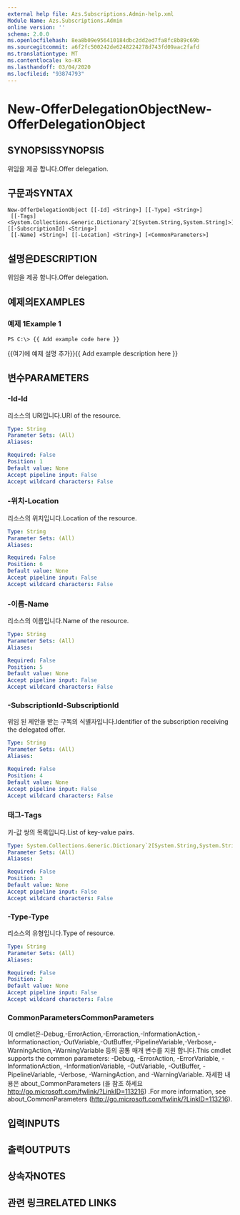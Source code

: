 ```yaml
---
external help file: Azs.Subscriptions.Admin-help.xml
Module Name: Azs.Subscriptions.Admin
online version: ''
schema: 2.0.0
ms.openlocfilehash: 8ea8b09e956410184dbc2dd2ed7fa8fc8b89c69b
ms.sourcegitcommit: a6f2fc500242de6248224278d743fd09aac2fafd
ms.translationtype: MT
ms.contentlocale: ko-KR
ms.lasthandoff: 03/04/2020
ms.locfileid: "93874793"
---
```

# <span data-ttu-id="bec9d-101">New-OfferDelegationObject</span><span class="sxs-lookup"><span data-stu-id="bec9d-101">New-OfferDelegationObject</span></span>

## <span data-ttu-id="bec9d-102">SYNOPSIS</span><span class="sxs-lookup"><span data-stu-id="bec9d-102">SYNOPSIS</span></span>
<span data-ttu-id="bec9d-103">위임을 제공 합니다.</span><span class="sxs-lookup"><span data-stu-id="bec9d-103">Offer delegation.</span></span>

## <span data-ttu-id="bec9d-104">구문과</span><span class="sxs-lookup"><span data-stu-id="bec9d-104">SYNTAX</span></span>

```
New-OfferDelegationObject [[-Id] <String>] [[-Type] <String>]
 [[-Tags] <System.Collections.Generic.Dictionary`2[System.String,System.String]>] [[-SubscriptionId] <String>]
 [[-Name] <String>] [[-Location] <String>] [<CommonParameters>]
```

## <span data-ttu-id="bec9d-105">설명은</span><span class="sxs-lookup"><span data-stu-id="bec9d-105">DESCRIPTION</span></span>
<span data-ttu-id="bec9d-106">위임을 제공 합니다.</span><span class="sxs-lookup"><span data-stu-id="bec9d-106">Offer delegation.</span></span>

## <span data-ttu-id="bec9d-107">예제의</span><span class="sxs-lookup"><span data-stu-id="bec9d-107">EXAMPLES</span></span>

### <span data-ttu-id="bec9d-108">예제 1</span><span class="sxs-lookup"><span data-stu-id="bec9d-108">Example 1</span></span>
```
PS C:\> {{ Add example code here }}
```

<span data-ttu-id="bec9d-109">{{여기에 예제 설명 추가}}</span><span class="sxs-lookup"><span data-stu-id="bec9d-109">{{ Add example description here }}</span></span>

## <span data-ttu-id="bec9d-110">변수</span><span class="sxs-lookup"><span data-stu-id="bec9d-110">PARAMETERS</span></span>

### <span data-ttu-id="bec9d-111">-Id</span><span class="sxs-lookup"><span data-stu-id="bec9d-111">-Id</span></span>
<span data-ttu-id="bec9d-112">리소스의 URI입니다.</span><span class="sxs-lookup"><span data-stu-id="bec9d-112">URI of the resource.</span></span>

```yaml
Type: String
Parameter Sets: (All)
Aliases: 

Required: False
Position: 1
Default value: None
Accept pipeline input: False
Accept wildcard characters: False
```

### <span data-ttu-id="bec9d-113">-위치</span><span class="sxs-lookup"><span data-stu-id="bec9d-113">-Location</span></span>
<span data-ttu-id="bec9d-114">리소스의 위치입니다.</span><span class="sxs-lookup"><span data-stu-id="bec9d-114">Location of the resource.</span></span>

```yaml
Type: String
Parameter Sets: (All)
Aliases: 

Required: False
Position: 6
Default value: None
Accept pipeline input: False
Accept wildcard characters: False
```

### <span data-ttu-id="bec9d-115">-이름</span><span class="sxs-lookup"><span data-stu-id="bec9d-115">-Name</span></span>
<span data-ttu-id="bec9d-116">리소스의 이름입니다.</span><span class="sxs-lookup"><span data-stu-id="bec9d-116">Name of the resource.</span></span>

```yaml
Type: String
Parameter Sets: (All)
Aliases: 

Required: False
Position: 5
Default value: None
Accept pipeline input: False
Accept wildcard characters: False
```

### <span data-ttu-id="bec9d-117">-SubscriptionId</span><span class="sxs-lookup"><span data-stu-id="bec9d-117">-SubscriptionId</span></span>
<span data-ttu-id="bec9d-118">위임 된 제안을 받는 구독의 식별자입니다.</span><span class="sxs-lookup"><span data-stu-id="bec9d-118">Identifier of the subscription receiving the delegated offer.</span></span>

```yaml
Type: String
Parameter Sets: (All)
Aliases: 

Required: False
Position: 4
Default value: None
Accept pipeline input: False
Accept wildcard characters: False
```

### <span data-ttu-id="bec9d-119">태그</span><span class="sxs-lookup"><span data-stu-id="bec9d-119">-Tags</span></span>
<span data-ttu-id="bec9d-120">키-값 쌍의 목록입니다.</span><span class="sxs-lookup"><span data-stu-id="bec9d-120">List of key-value pairs.</span></span>

```yaml
Type: System.Collections.Generic.Dictionary`2[System.String,System.String]
Parameter Sets: (All)
Aliases: 

Required: False
Position: 3
Default value: None
Accept pipeline input: False
Accept wildcard characters: False
```

### <span data-ttu-id="bec9d-121">-Type</span><span class="sxs-lookup"><span data-stu-id="bec9d-121">-Type</span></span>
<span data-ttu-id="bec9d-122">리소스의 유형입니다.</span><span class="sxs-lookup"><span data-stu-id="bec9d-122">Type of resource.</span></span>

```yaml
Type: String
Parameter Sets: (All)
Aliases: 

Required: False
Position: 2
Default value: None
Accept pipeline input: False
Accept wildcard characters: False
```

### <span data-ttu-id="bec9d-123">CommonParameters</span><span class="sxs-lookup"><span data-stu-id="bec9d-123">CommonParameters</span></span>
<span data-ttu-id="bec9d-124">이 cmdlet은-Debug,-ErrorAction,-Erroraction,-InformationAction,-Informationaction,-OutVariable,-OutBuffer,-PipelineVariable,-Verbose,-WarningAction,-WarningVariable 등의 공통 매개 변수를 지원 합니다.</span><span class="sxs-lookup"><span data-stu-id="bec9d-124">This cmdlet supports the common parameters: -Debug, -ErrorAction, -ErrorVariable, -InformationAction, -InformationVariable, -OutVariable, -OutBuffer, -PipelineVariable, -Verbose, -WarningAction, and -WarningVariable.</span></span> <span data-ttu-id="bec9d-125">자세한 내용은 about_CommonParameters (을 참조 하세요 http://go.microsoft.com/fwlink/?LinkID=113216) .</span><span class="sxs-lookup"><span data-stu-id="bec9d-125">For more information, see about_CommonParameters (http://go.microsoft.com/fwlink/?LinkID=113216).</span></span>

## <span data-ttu-id="bec9d-126">입력</span><span class="sxs-lookup"><span data-stu-id="bec9d-126">INPUTS</span></span>

## <span data-ttu-id="bec9d-127">출력</span><span class="sxs-lookup"><span data-stu-id="bec9d-127">OUTPUTS</span></span>

## <span data-ttu-id="bec9d-128">상속자</span><span class="sxs-lookup"><span data-stu-id="bec9d-128">NOTES</span></span>

## <span data-ttu-id="bec9d-129">관련 링크</span><span class="sxs-lookup"><span data-stu-id="bec9d-129">RELATED LINKS</span></span>

